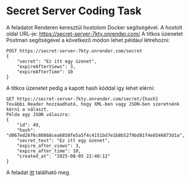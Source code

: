 # Secret Server Coding Task

A feladatot Renderen keresztül hostolom Docker segítségével.
A hostolt oldal URL-je: https://secret-server-7kty.onrender.com/
A titkos üzenetet Postman segítségével a következő módon lehet például létrehozni:
```
POST https://secret-server-7kty.onrender.com/secret
{
    "secret": "Ez itt egy üzenet",
    "expireAfterViews": 3,
    "expireAfterTime": 10
}
```
A titkos üzenetet pedig a kapott hash kóddal így lehet elérni:
```
GET https://secret-server-7kty.onrender.com/secret/{hash}
További Header hozzáadható, hogy XML-ben vagy JSON-ben szeretnénk kérni a választ.
Példa egy JSON válaszra:
{
    "id": 49,
    "hash": "d067ed26f6c80868cea6858fe5a5f4c4151bd7e1b8b5279bd81f4e8546873d1a",
    "secret_text": "Ez itt egy üzenet",
    "expire_after_views": 3,
    "expire_after_time": 10,
    "created_at": "2025-08-05 22:40:12"
}
```
A feladat [itt](https://github.com/ngabesz-wse/secret-server-task) található meg.

